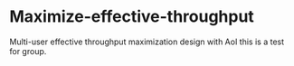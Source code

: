 # Maximize-effective-throughput
Multi-user effective throughput maximization design with AoI
this is a test for group.
